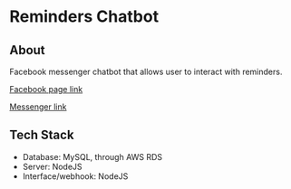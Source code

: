 # Reminders Chatbot

## About

Facebook messenger chatbot that allows user to interact with reminders.

[Facebook page link](https://www.facebook.com/Reminders-Chatbot-851797061662098)

[Messenger link](https://m.me/851797061662098)

## Tech Stack
- Database: MySQL, through AWS RDS
- Server: NodeJS
- Interface/webhook: NodeJS
